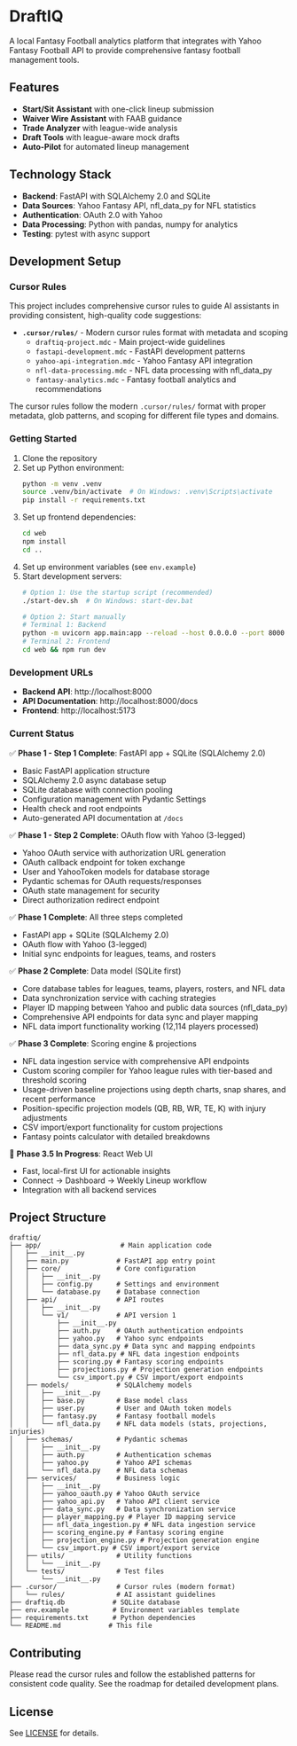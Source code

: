 # DraftIQ

A local Fantasy Football analytics platform that integrates with Yahoo Fantasy Football API to provide comprehensive fantasy football management tools.

## Features

- **Start/Sit Assistant** with one-click lineup submission
- **Waiver Wire Assistant** with FAAB guidance
- **Trade Analyzer** with league-wide analysis
- **Draft Tools** with league-aware mock drafts
- **Auto-Pilot** for automated lineup management

## Technology Stack

- **Backend**: FastAPI with SQLAlchemy 2.0 and SQLite
- **Data Sources**: Yahoo Fantasy API, nfl_data_py for NFL statistics
- **Authentication**: OAuth 2.0 with Yahoo
- **Data Processing**: Python with pandas, numpy for analytics
- **Testing**: pytest with async support

## Development Setup

### Cursor Rules

This project includes comprehensive cursor rules to guide AI assistants in providing consistent, high-quality code suggestions:

- **`.cursor/rules/`** - Modern cursor rules format with metadata and scoping
  - `draftiq-project.mdc` - Main project-wide guidelines
  - `fastapi-development.mdc` - FastAPI development patterns
  - `yahoo-api-integration.mdc` - Yahoo Fantasy API integration
  - `nfl-data-processing.mdc` - NFL data processing with nfl_data_py
  - `fantasy-analytics.mdc` - Fantasy football analytics and recommendations

The cursor rules follow the modern `.cursor/rules/` format with proper metadata, glob patterns, and scoping for different file types and domains.

### Getting Started

1. Clone the repository
2. Set up Python environment:
   ```bash
   python -m venv .venv
   source .venv/bin/activate  # On Windows: .venv\Scripts\activate
   pip install -r requirements.txt
   ```
3. Set up frontend dependencies:
   ```bash
   cd web
   npm install
   cd ..
   ```
4. Set up environment variables (see `env.example`)
5. Start development servers:
   ```bash
   # Option 1: Use the startup script (recommended)
   ./start-dev.sh  # On Windows: start-dev.bat
   
   # Option 2: Start manually
   # Terminal 1: Backend
   python -m uvicorn app.main:app --reload --host 0.0.0.0 --port 8000
   # Terminal 2: Frontend
   cd web && npm run dev
   ```

### Development URLs

- **Backend API**: http://localhost:8000
- **API Documentation**: http://localhost:8000/docs
- **Frontend**: http://localhost:5173

### Current Status

✅ **Phase 1 - Step 1 Complete**: FastAPI app + SQLite (SQLAlchemy 2.0)
- Basic FastAPI application structure
- SQLAlchemy 2.0 async database setup
- SQLite database with connection pooling
- Configuration management with Pydantic Settings
- Health check and root endpoints
- Auto-generated API documentation at `/docs`

✅ **Phase 1 - Step 2 Complete**: OAuth flow with Yahoo (3-legged)
- Yahoo OAuth service with authorization URL generation
- OAuth callback endpoint for token exchange
- User and YahooToken models for database storage
- Pydantic schemas for OAuth requests/responses
- OAuth state management for security
- Direct authorization redirect endpoint

✅ **Phase 1 Complete**: All three steps completed
- FastAPI app + SQLite (SQLAlchemy 2.0)
- OAuth flow with Yahoo (3-legged)
- Initial sync endpoints for leagues, teams, and rosters

✅ **Phase 2 Complete**: Data model (SQLite first)
- Core database tables for leagues, teams, players, rosters, and NFL data
- Data synchronization service with caching strategies
- Player ID mapping between Yahoo and public data sources (nfl_data_py)
- Comprehensive API endpoints for data sync and player mapping
- NFL data import functionality working (12,114 players processed)

✅ **Phase 3 Complete**: Scoring engine & projections
- NFL data ingestion service with comprehensive API endpoints
- Custom scoring compiler for Yahoo league rules with tier-based and threshold scoring
- Usage-driven baseline projections using depth charts, snap shares, and recent performance
- Position-specific projection models (QB, RB, WR, TE, K) with injury adjustments
- CSV import/export functionality for custom projections
- Fantasy points calculator with detailed breakdowns

🔄 **Phase 3.5 In Progress**: React Web UI
- Fast, local-first UI for actionable insights
- Connect → Dashboard → Weekly Lineup workflow
- Integration with all backend services

## Project Structure

```
draftiq/
├── app/                    # Main application code
│   ├── __init__.py
│   ├── main.py            # FastAPI app entry point
│   ├── core/              # Core configuration
│   │   ├── __init__.py
│   │   ├── config.py      # Settings and environment
│   │   └── database.py    # Database connection
│   ├── api/               # API routes
│   │   ├── __init__.py
│   │   └── v1/            # API version 1
│   │       ├── __init__.py
│   │       ├── auth.py    # OAuth authentication endpoints
│   │       ├── yahoo.py   # Yahoo sync endpoints
│   │       ├── data_sync.py # Data sync and mapping endpoints
│   │       ├── nfl_data.py # NFL data ingestion endpoints
│   │       ├── scoring.py # Fantasy scoring endpoints
│   │       ├── projections.py # Projection generation endpoints
│   │       └── csv_import.py # CSV import/export endpoints
│   ├── models/            # SQLAlchemy models
│   │   ├── __init__.py
│   │   ├── base.py        # Base model class
│   │   ├── user.py        # User and OAuth token models
│   │   ├── fantasy.py     # Fantasy football models
│   │   └── nfl_data.py    # NFL data models (stats, projections, injuries)
│   ├── schemas/           # Pydantic schemas
│   │   ├── __init__.py
│   │   ├── auth.py        # Authentication schemas
│   │   ├── yahoo.py       # Yahoo API schemas
│   │   └── nfl_data.py    # NFL data schemas
│   ├── services/          # Business logic
│   │   ├── __init__.py
│   │   ├── yahoo_oauth.py # Yahoo OAuth service
│   │   ├── yahoo_api.py   # Yahoo API client service
│   │   ├── data_sync.py   # Data synchronization service
│   │   ├── player_mapping.py # Player ID mapping service
│   │   ├── nfl_data_ingestion.py # NFL data ingestion service
│   │   ├── scoring_engine.py # Fantasy scoring engine
│   │   ├── projection_engine.py # Projection generation engine
│   │   └── csv_import.py # CSV import/export service
│   ├── utils/             # Utility functions
│   │   └── __init__.py
│   └── tests/             # Test files
│       └── __init__.py
├── .cursor/               # Cursor rules (modern format)
│   └── rules/             # AI assistant guidelines
├── draftiq.db            # SQLite database
├── env.example           # Environment variables template
├── requirements.txt      # Python dependencies
└── README.md            # This file
```

## Contributing

Please read the cursor rules and follow the established patterns for consistent code quality. See the roadmap for detailed development plans.

## License

See [LICENSE](LICENSE) for details.